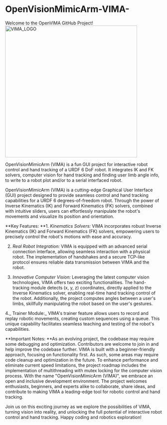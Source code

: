 # OpenVisionMimicArm-VIMA-
Welcome to the OpenVIMA GitHub Project!
<img width="423" alt="VIMA_LOGO" src="https://github.com/paycheckpacheck/OpenVisionMimicArm-VIMA-/assets/140981896/6f5ba1ed-0854-47c5-a3fd-7fa22ead83cb">

OpenVisionMimicArm (VIMA) is a fun GUI project for interactive robot control and hand tracking of a URDF 6 DoF robot. It integrates IK and FK solvers, computer vision for hand tracking and finding user limb angle info, to  write to a robot plot and/or to a serial interfaced robot.

OpenVisionMimicArm (VIMA) is a cutting-edge Graphical User Interface (GUI) project designed to provide seamless control and hand tracking capabilities for a URDF 6 degrees-of-freedom robot. Through the power of Inverse Kinematics (IK) and Forward Kinematics (FK) solvers, combined with intuitive sliders, users can effortlessly manipulate the robot's movements and visualize its position and orientation.

**Key Features:
**1. _Kinematics Solvers:_ VIMA incorporates robust Inverse Kinematics (IK) and Forward Kinematics (FK) solvers, empowering users to precisely control the robot's motions with ease and accuracy.

2. _Real Robot Integration:_ VIMA is equipped with an advanced serial connection interface, allowing seamless interaction with a physical robot. The implementation of handshakes and a secure TCP-like protocol ensures reliable data transmission between VIMA and the robot.

3. _Innovative Computer Vision:_ Leveraging the latest computer vision technologies, VIMA offers two exciting functionalities. The hand-tracking module detects (x, y, z) coordinates, directly applied to the Inverse Kinematics solver, enabling real-time hand tracking control of the robot. Additionally, the project computes angles between a user's limbs, skillfully manipulating the robot based on the user's gestures.

4._ Trainer Module:_ VIMA's trainer feature allows users to record and replay robotic movements, creating custom sequences using a queue. This unique capability facilitates seamless teaching and testing of the robot's capabilities.

**Important Notes:
**As an evolving project, the codebase may require some debugging and optimization. Contributors are welcome to join in and help improve the codebase further.
VIMA is built with a beginner-friendly approach, focusing on functionality first. As such, some areas may require code cleanup and optimization in the future.
To enhance performance and eliminate current speed limitations, the project roadmap includes the implementation of multithreading with mutex locking for the computer vision process.
With the name "OpenVisionMimicArm (VIMA)", we embrace an open and inclusive development environment. The project welcomes enthusiasts, beginners, and experts alike to collaborate, share ideas, and contribute to making VIMA a leading-edge tool for robotic control and hand tracking.

Join us on this exciting journey as we explore the possibilities of VIMA, turning vision into reality, and unlocking the full potential of interactive robot control and hand tracking. Happy coding and robotics exploration!
